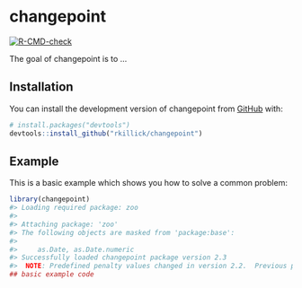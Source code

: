 
<!-- README.md is generated from README.Rmd. Please edit that file -->

# changepoint

<!-- badges: start -->

[![R-CMD-check](https://github.com/longr/changepoint/actions/workflows/R-CMD-check.yaml/badge.svg)](https://github.com/longr/changepoint/actions/workflows/R-CMD-check.yaml)
<!-- badges: end -->

The goal of changepoint is to …

## Installation

You can install the development version of changepoint from
[GitHub](https://github.com/) with:

``` r
# install.packages("devtools")
devtools::install_github("rkillick/changepoint")
```

## Example

This is a basic example which shows you how to solve a common problem:

``` r
library(changepoint)
#> Loading required package: zoo
#> 
#> Attaching package: 'zoo'
#> The following objects are masked from 'package:base':
#> 
#>     as.Date, as.Date.numeric
#> Successfully loaded changepoint package version 2.3
#>  NOTE: Predefined penalty values changed in version 2.2.  Previous penalty values with a postfix 1 i.e. SIC1 are now without i.e. SIC and previous penalties without a postfix i.e. SIC are now with a postfix 0 i.e. SIC0. See NEWS and help files for further details.
## basic example code
```
